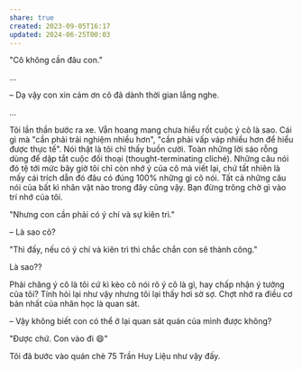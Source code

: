 ```yaml
---
share: true
created: 2023-09-05T16:17
updated: 2024-06-25T00:03
---
```

"Cô không cần đâu con."  
  
...  
  
– Dạ vậy con xin cảm ơn cô đã dành thời gian lắng nghe.  
  
...  
  
Tôi lần thần bước ra xe. Vẫn hoang mang chưa hiểu rốt cuộc ý cô là sao. Cái gì mà "cần phải trải nghiệm nhiều hơn", "cần phải vấp váp nhiều hơn để hiểu được thực tế". Nói thật là tôi chỉ thấy buồn cười. Toàn những lời sáo rỗng dùng để dập tắt cuộc đối thoại (thought-terminating cliché). Những câu nói đó tệ tới mức bây giờ tôi chỉ còn nhớ ý của cô mà viết lại, chứ tất nhiên là mấy cái trích dẫn đó đâu có đúng 100% những gì cô nói. Tất cả những câu nói của bất kì nhân vật nào trong đây cũng vậy. Bạn đừng trông chờ gì vào trí nhớ của tôi.  
  
"Nhưng con cần phải có ý chí và sự kiên trì."  
  
– Là sao cô?  

"Thì đấy, nếu có ý chí và kiên trì thì chắc chắn con sẽ thành công."  

Là sao??  
  
Phải chăng ý cô là tôi cứ kì kèo cô nói rõ ý cô là gì, hay chấp nhận ý tưởng của tôi? Tính hỏi lại như vậy nhưng tôi lại thấy hơi sờ sợ. Chợt nhớ ra điều cơ bản nhất của nhân học là quan sát.  
  
– Vậy không biết con có thể ở lại quan sát quán của mình được không?  
  
"Được chứ. Con vào đi 😄"  
  
Tôi đã bước vào quán chè 75 Trần Huy Liệu như vậy đấy.  
  
